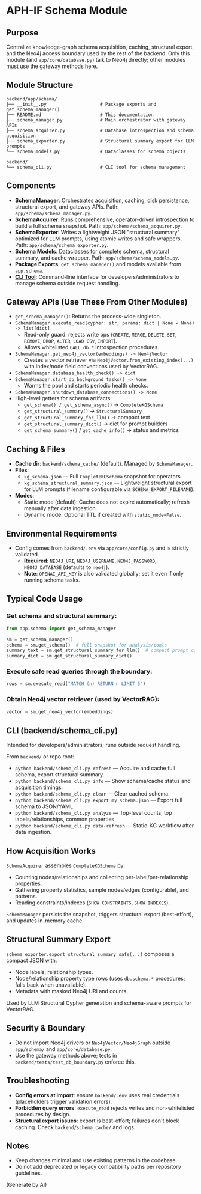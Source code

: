 # APH-IF Schema Module

## Purpose

Centralize knowledge-graph schema acquisition, caching, structural export, and the Neo4j access boundary used by the rest of the backend. Only this module (and `app/core/database.py`) talk to Neo4j directly; other modules must use the gateway methods here.

## Module Structure

```
backend/app/schema/
├── __init__.py                    # Package exports and get_schema_manager()
├── README.md                      # This documentation
├── schema_manager.py              # Main orchestrator with gateway APIs
├── schema_acquirer.py             # Database introspection and schema acquisition
├── schema_exporter.py             # Structural summary export for LLM prompts
└── schema_models.py               # Dataclasses for schema objects

backend/
└── schema_cli.py                  # CLI tool for schema management
```

## Components

- **SchemaManager**: Orchestrates acquisition, caching, disk persistence, structural export, and gateway APIs. Path: `app/schema/schema_manager.py`.
- **SchemaAcquirer**: Runs comprehensive, operator-driven introspection to build a full schema snapshot. Path: `app/schema/schema_acquirer.py`.
- **SchemaExporter**: Writes a lightweight JSON "structural summary" optimized for LLM prompts, using atomic writes and safe wrappers. Path: `app/schema/schema_exporter.py`.
- **Schema Models**: Dataclasses for complete schema, structural summary, and cache wrapper. Path: `app/schema/schema_models.py`.
- **Package Exports**: `get_schema_manager()` and models available from `app.schema`.
- **[CLI Tool](../../schema_cli.py)**: Command-line interface for developers/administrators to manage schema outside request handling.

## Gateway APIs (Use These From Other Modules)

- `get_schema_manager()`: Returns the process-wide singleton.
- `SchemaManager.execute_read(cypher: str, params: dict | None = None) -> list[dict]`
  - Read-only guard: rejects write ops (`CREATE`, `MERGE`, `DELETE`, `SET`, `REMOVE`, `DROP`, `ALTER`, `LOAD CSV`, `IMPORT`).
  - Allows whitelisted `CALL db.*` introspection procedures.
- `SchemaManager.get_neo4j_vector(embeddings) -> Neo4jVector`
  - Creates a vector retriever via `Neo4jVector.from_existing_index(...)` with index/node field conventions used by VectorRAG.
- `SchemaManager.database_health_check() -> dict`
- `SchemaManager.start_db_background_tasks() -> None`
  - Warms the pool and starts periodic health checks.
- `SchemaManager.shutdown_database_connections() -> None`
- High-level getters for schema artifacts:
  - `get_schema() / get_schema_async()` → `CompleteKGSchema`
  - `get_structural_summary()` → `StructuralSummary`
  - `get_structural_summary_for_llm()` → compact text
  - `get_structural_summary_dict()` → dict for prompt builders
  - `get_schema_summary()` / `get_cache_info()` → status and metrics

## Caching & Files

- **Cache dir**: `backend/schema_cache/` (default). Managed by `SchemaManager`.
- **Files**:
  - `kg_schema.json` — Full `CompleteKGSchema` snapshot for operators.
  - `kg_schema_structural_summary.json` — Lightweight structural export for LLM prompts (filename configurable via `SCHEMA_EXPORT_FILENAME`).
- **Modes**:
  - Static mode (default): Cache does not expire automatically; refresh manually after data ingestion.
  - Dynamic mode: Optional TTL if created with `static_mode=False`.

## Environmental Requirements

- Config comes from `backend/.env` via `app/core/config.py` and is strictly validated.
  - **Required**: `NEO4J_URI`, `NEO4J_USERNAME`, `NEO4J_PASSWORD`, `NEO4J_DATABASE` (defaults to `neo4j`).
  - **Note**: `OPENAI_API_KEY` is also validated globally; set it even if only running schema tasks.

## Typical Code Usage

### Get schema and structural summary:
```python
from app.schema import get_schema_manager

sm = get_schema_manager()
schema = sm.get_schema()  # full snapshot for analysis/tools
summary_text = sm.get_structural_summary_for_llm()  # compact prompt context
summary_dict = sm.get_structural_summary_dict()
```

### Execute safe read queries through the boundary:
```python
rows = sm.execute_read("MATCH (n) RETURN n LIMIT 5")
```

### Obtain Neo4j vector retriever (used by VectorRAG):
```python
vector = sm.get_neo4j_vector(embeddings)
```

## CLI (backend/schema_cli.py)

Intended for developers/administrators; runs outside request handling.

From `backend/` or repo root:
- `python backend/schema_cli.py refresh` — Acquire and cache full schema, export structural summary.
- `python backend/schema_cli.py info` — Show schema/cache status and acquisition timings.
- `python backend/schema_cli.py clear` — Clear cached schema.
- `python backend/schema_cli.py export my_schema.json` — Export full schema to JSON/YAML.
- `python backend/schema_cli.py analyze` — Top-level counts, top labels/relationships, common properties.
- `python backend/schema_cli.py data-refresh` — Static-KG workflow after data ingestion.

## How Acquisition Works

`SchemaAcquirer` assembles `CompleteKGSchema` by:
- Counting nodes/relationships and collecting per-label/per-relationship properties.
- Gathering property statistics, sample nodes/edges (configurable), and patterns.
- Reading constraints/indexes (`SHOW CONSTRAINTS`, `SHOW INDEXES`).

`SchemaManager` persists the snapshot, triggers structural export (best-effort), and updates in-memory cache.

## Structural Summary Export

`schema_exporter.export_structural_summary_safe(...)` composes a compact JSON with:
- Node labels, relationship types.
- Node/relationship property type rows (uses `db.schema.*` procedures; falls back when unavailable).
- Metadata with masked Neo4j URI and counts.

Used by LLM Structural Cypher generation and schema-aware prompts for VectorRAG.

## Security & Boundary

- Do not import Neo4j drivers or `Neo4jVector/Neo4jGraph` outside `app/schema/` and `app/core/database.py`.
- Use the gateway methods above; tests in `backend/tests/test_db_boundary.py` enforce this.

## Troubleshooting

- **Config errors at import**: ensure `backend/.env` uses real credentials (placeholders trigger validation errors).
- **Forbidden query errors**: `execute_read` rejects writes and non-whitelisted procedures by design.
- **Structural export issues**: export is best-effort; failures don't block caching. Check `backend/schema_cache/` and logs.

## Notes

- Keep changes minimal and use existing patterns in the codebase.
- Do not add deprecated or legacy compatibility paths per repository guidelines.

(Generate by AI)


